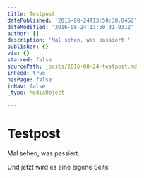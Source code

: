 ```yaml
---
title: Testpost
datePublished: '2016-08-24T13:50:38.846Z'
dateModified: '2016-08-24T13:50:31.931Z'
author: []
description: 'Mal sehen, was passiert.'
publisher: {}
via: {}
starred: false
sourcePath: _posts/2016-08-24-testpost.md
inFeed: true
hasPage: false
inNav: false
_type: MediaObject

---
```

# Testpost

Mal sehen, was passiert.

Und jetzt wird es eine eigene Seite